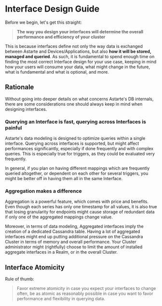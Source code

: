 # Interface Design Guide

Before we begin, let's get this straight:

> **The way you design your interfaces will determine the overall performance and efficiency of your cluster**

This is because interfaces define not only the way data is exchanged between Astarte and Devices/Applications, but also **how it will be stored, managed and queried**. As such, it is fundamental to spend enough time on finding the most correct Interface design for your use case, keeping in mind how your users will consume your data, what might change in the future, what is fundamental and what is optional, and more.

## Rationale

Without going into deeper details on what concerns Astarte's DB internals, there are some considerations one should always keep in mind when designing interfaces.

### Querying an Interface is fast, querying across Interfaces is painful

Astarte's data modeling is designed to optimize queries within a single interface. Querying across interfaces is supported, but might affect performances significantly, especially if done frequently and with complex queries. This is especially true for triggers, as they could be evaluated very frequently.

In general, if you plan on having different mappings which are frequently queried altogether, or dependent on each other for several triggers, you might be better off in having them all in the same Interface.

### Aggregation makes a difference

Aggregation is a powerful feature, which comes with price and benefits. Even though each series has only one timestamp for all values, it is also true that losing granularity for endpoints might cause storage of redundant data if only one of the aggregated mappings change value.

Moreover, in terms of data modeling, Aggregated interfaces imply the creation of a dedicated Cassandra table. Having a lot of aggregated interfaces might end up putting additional pressure on the Cassandra Cluster in terms of memory and overall performance. Your Cluster administrator might (rightfully) choose to limit the amount of installed aggregate interfaces in a Realm, or in the overall Cluster.

## Interface Atomicity

Rule of thumb:

> Favor extreme atomicity in case you expect your interfaces to change often, be as atomic as reasonably possible in case you want to favor performance and flexibility in querying data.
